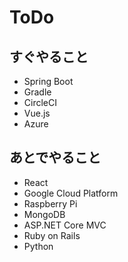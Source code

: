 # ToDo

## すぐやること

* Spring Boot
* Gradle
* CircleCI
* Vue.js
* Azure

## あとでやること

* React
* Google Cloud Platform
* Raspberry Pi
* MongoDB
* ASP.NET Core MVC
* Ruby on Rails
* Python
